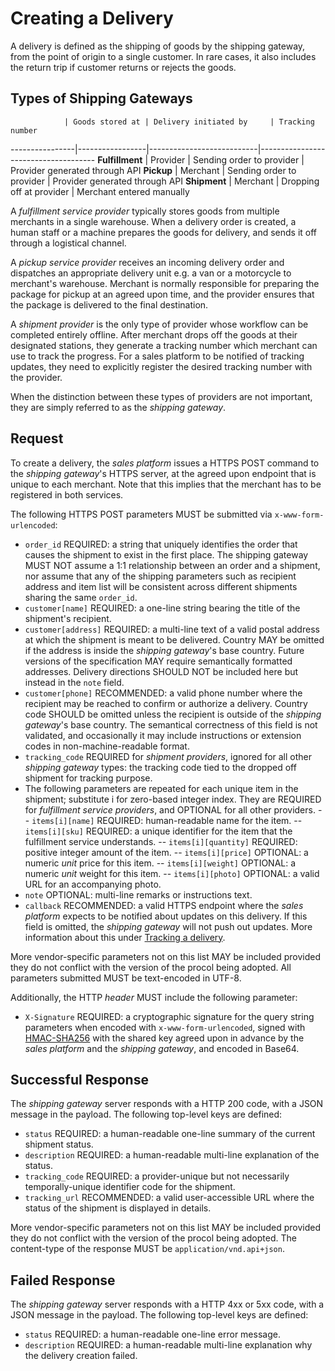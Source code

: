 Creating a Delivery
===================
A delivery is defined as the shipping of goods by the shipping gateway, from the point of origin to a single customer. In rare cases, it also includes the return trip if customer returns or rejects the goods.

Types of Shipping Gateways
--------------------------

                | Goods stored at | Delivery initiated by     | Tracking number
----------------|-----------------|---------------------------|-------------------------------------
**Fulfillment** | Provider        | Sending order to provider | Provider generated through API
**Pickup**      | Merchant        | Sending order to provider | Provider generated through API
**Shipment**    | Merchant        | Dropping off at provider  | Merchant entered manually

A *fulfillment service provider* typically stores goods from multiple merchants in a single warehouse. When a delivery order is created, a human staff or a machine prepares the goods for delivery, and sends it off through a logistical channel.

A *pickup service provider* receives an incoming delivery order and dispatches an appropriate delivery unit e.g. a van or a motorcycle to merchant's warehouse. Merchant is normally responsible for preparing the package for pickup at an agreed upon time, and the provider ensures that the package is delivered to the final destination.

A *shipment provider* is the only type of provider whose workflow can be completed entirely offline. After merchant drops off the goods at their designated stations, they generate a tracking number which merchant can use to track the progress. For a sales platform to be notified of tracking updates, they need to explicitly register the desired tracking number with the provider.

When the distinction between these types of providers are not important, they are simply referred to as the *shipping gateway*.

Request
-------
To create a delivery, the *sales platform* issues a HTTPS POST command to the *shipping gateway*'s HTTPS server, at the agreed upon endpoint that is unique to each merchant. Note that this implies that the merchant has to be registered in both services.

The following HTTPS POST parameters MUST be submitted via `x-www-form-urlencoded`:

- `order_id` REQUIRED: a string that uniquely identifies the order that causes the shipment to exist in the first place. The shipping gateway MUST NOT assume a 1:1 relationship between an order and a shipment, nor assume that any of the shipping parameters such as recipient address and item list will be consistent across different shipments sharing the same `order_id`.
- `customer[name]` REQUIRED: a one-line string bearing the title of the shipment's recipient.
- `customer[address]` REQUIRED: a multi-line text of a valid postal address at which the shipment is meant to be delivered. Country MAY be omitted if the address is inside the *shipping gateway*'s base country. Future versions of the specification MAY require semantically formatted addresses. Delivery directions SHOULD NOT be included here but instead in the `note` field.
- `customer[phone]` RECOMMENDED: a valid phone number where the recipient may be reached to confirm or authorize a delivery. Country code SHOULD be omitted unless the recipient is outside of the *shipping gateway*'s base country. The semantical correctness of this field is not validated, and occasionally it may include instructions or extension codes in non-machine-readable format.
- `tracking_code` REQUIRED for *shipment providers*, ignored for all other *shipping gateway* types: the tracking code tied to the dropped off shipment for tracking purpose.
- The following parameters are repeated for each unique item in the shipment; substitute i for zero-based integer index. They are REQUIRED for *fulfillment service providers*, and OPTIONAL for all other providers.
-- `items[i][name]` REQUIRED: human-readable name for the item.
-- `items[i][sku]` REQUIRED: a unique identifier for the item that the fulfillment service understands.
-- `items[i][quantity]` REQUIRED: positive integer amount of the item.
-- `items[i][price]` OPTIONAL: a numeric *unit* price for this item.
-- `items[i][weight]` OPTIONAL: a numeric *unit* weight for this item.
-- `items[i][photo]` OPTIONAL: a valid URL for an accompanying photo.
- `note` OPTIONAL: multi-line remarks or instructions text.
- `callback` RECOMMENDED: a valid HTTPS endpoint where the *sales platform* expects to be notified about updates on this delivery. If this field is omitted, the *shipping gateway* will not push out updates. More information about this under [Tracking a delivery](tracking-a-delivery).

More vendor-specific parameters not on this list MAY be included provided they do not conflict with the version of the procol being adopted. All parameters submitted MUST be text-encoded in UTF-8.

Additionally, the HTTP *header* MUST include the following parameter:

- `X-Signature` REQUIRED: a cryptographic signature for the query string parameters when encoded with `x-www-form-urlencoded`, signed with [HMAC-SHA256](http://en.wikipedia.org/wiki/Hash-based_message_authentication_code) with the shared key agreed upon in advance by the *sales platform* and the *shipping gateway*, and encoded in Base64.

Successful Response
-------------------
The *shipping gateway* server responds with a HTTP 200 code, with a JSON message in the payload. The following top-level keys are defined:

- `status` REQUIRED: a human-readable one-line summary of the current shipment status.
- `description` REQUIRED: a human-readable multi-line explanation of the status.
- `tracking_code` REQUIRED: a provider-unique but not necessarily temporally-unique identifier code for the shipment.
- `tracking_url` RECOMMENDED: a valid user-accessible URL where the status of the shipment is displayed in details.

More vendor-specific parameters not on this list MAY be included provided they do not conflict with the version of the procol being adopted. The content-type of the response MUST be `application/vnd.api+json`.

Failed Response
---------------
The *shipping gateway* server responds with a HTTP 4xx or 5xx code, with a JSON message in the payload. The following top-level keys are defined:

- `status` REQUIRED: a human-readable one-line error message.
- `description` REQUIRED: a human-readable multi-line explanation why the delivery creation failed.
